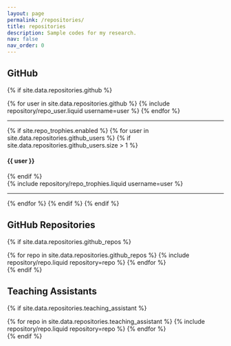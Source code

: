 ```yaml
---
layout: page
permalink: /repositories/
title: repositories
description: Sample codes for my research.
nav: false
nav_order: 0
---
```


## GitHub

{% if site.data.repositories.github %}

<div class="repositories d-flex flex-wrap flex-md-row flex-column justify-content-between align-items-center">
  {% for user in site.data.repositories.github %}
    {% include repository/repo_user.liquid username=user %}
  {% endfor %}
</div>

---

{% if site.repo_trophies.enabled %}
{% for user in site.data.repositories.github_users %}
{% if site.data.repositories.github_users.size > 1 %}

  <h4>{{ user }}</h4>
  {% endif %}
  <div class="repositories d-flex flex-wrap flex-md-row flex-column justify-content-between align-items-center">
  {% include repository/repo_trophies.liquid username=user %}
  </div>

---

{% endfor %}
{% endif %}
{% endif %}

## GitHub Repositories

{% if site.data.repositories.github_repos %}

<div class="repositories d-flex flex-wrap flex-md-row flex-column justify-content-between align-items-center">
  {% for repo in site.data.repositories.github_repos %}
    {% include repository/repo.liquid repository=repo %}
  {% endfor %}
</div>
{% endif %}

## Teaching Assistants

{% if site.data.repositories.teaching_assistant %}

<div class="teaching-assistants d-flex flex-wrap flex-md-row flex-column justify-content-between align-items-center">
  {% for repo in site.data.repositories.teaching_assistant %}
    {% include repository/repo.liquid repository=repo %}
  {% endfor %}
</div>
{% endif %}
